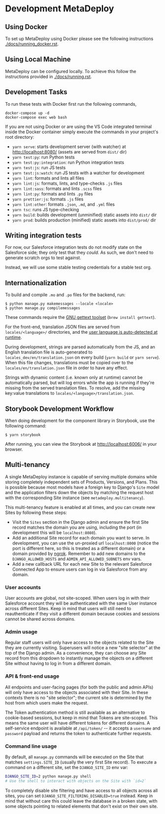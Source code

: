 # Development MetaDeploy

## Using Docker

To set up MetaDeploy using Docker please see the following instructions
[./docs/running_docker.rst](./docs/running_docker.rst).

## Using Local Machine

MetaDeploy can be configured locally. To achieve this follow the instructions
provided in [./docs/running.rst](./docs/running.rst).

## Development Tasks

To run these tests with Docker first run the following commands,

    docker-compose up -d
    docker-compose exec web bash

If you are not using Docker or are using the VS Code integrated terminal inside
the Docker container simply execute the commands in your project's root
directory:

- `yarn serve`: starts development server (with watcher) at
  <http://localhost:8080/> (assets are served from `dist/` dir)
- `yarn test:py`: run Python tests
- `yarn test:py:integration`: run Python integration tests
- `yarn test:js`: run JS tests
- `yarn test:js:watch`: run JS tests with a watcher for development
- `yarn lint`: formats and lints all files
- `yarn lint:js`: formats, lints, and type-checks `.js` files
- `yarn lint:sass`: formats and lints `.scss` files
- `yarn lint:py`: formats and lints `.py` files
- `yarn prettier:js`: formats `.js` files
- `yarn lint:other`: formats `.json`, `.md`, and `.yml` files
- `yarn tsc`: runs JS type-checking
- `yarn build`: builds development (unminified) static assets into `dist/` dir
- `yarn prod`: builds production (minified) static assets into `dist/prod/` dir

## Writing integration tests

For now, our Salesforce integration tests do not modify state on the Salesforce
side; they only test that they _could_. As such, we don't need to generate
scratch orgs to test against.

Instead, we will use some stable testing credentials for a stable test org.

## Internationalization

To build and compile `.mo` and `.po` files for the backend, run:

    $ python manage.py makemessages --locale <locale>
    $ python manage.py compilemessages

These commands require the
[GNU gettext toolset](https://www.gnu.org/software/gettext/)
(`brew install gettext`).

For the front-end, translation JSON files are served from `locales/<language>/`
directories, and the
[user language is auto-detected at runtime](https://github.com/i18next/i18next-browser-languageDetector).

During development, strings are parsed automatically from the JS, and an English
translation file is auto-generated to `locales_dev/en/translation.json` on every
build (`yarn build` or `yarn serve`). When this file changes, translations must
be copied over to the `locales/en/translation.json` file in order to have any
effect.

Strings with dynamic content (i.e. known only at runtime) cannot be
automatically parsed, but will log errors while the app is running if they're
missing from the served translation files. To resolve, add the missing key:value
translations to `locales/<language>/translation.json`.

## Storybook Development Workflow

When doing development for the component library in Storybook, use the following
command:

    $ yarn storybook

After running, you can view the Storybook at <http://localhost:6006/> in your
browser.

## Multi-tenancy

A single MetaDeploy instance is capable of serving multiple domains while
storing completely independent sets of Products, Versions, and Plans. This is
possible because most models have a foreign key to Django's `Site` model and the
application filters down the objects by matching the request host with the
corresponding Site instance (see `metadeploy.multitenancy`).

This multi-tenancy feature is enabled at all times, and you can create new Sites
by following these steps:

- Visit the `Sites` section in the Django admin and ensure the first Site record
  matches the domain you are using, including the port (in development this will
  be `localhost:8080`).
- Add an additional Site record for each domain you want to serve. In
  development, you can use the un-proxied url `localhost:8000` (notice the port
  is different here, so this is treated as a different domain) or a domain
  provided by [ngrok](https://ngrok.com/). Remember to add new domains to the
  `DJANGO_ALLOWED_HOSTS` and `ADMIN_API_ALLOWED_SUBNETS` env vars.
- Add a new callback URL for each new Site to the relevant Salesforce Connected
  App to ensure users can log in via Salesforce from any domain.

### User accounts

User accounts are global, not site-scoped. When users log in with their
Salesforce account they will be authenticated with the same User instance across
different Sites. Keep in mind that users will still need to reauthenticate if
they visit a different domain because cookies and sessions cannot be shared
across domains.

### Admin usage

Regular staff users will only have access to the objects related to the Site
they are currently visiting. Superusers will notice a new "site selector" at the
top of the Django admin. As a convenience, they can choose any Site record from
this dropdown to instantly manage the objects on a different Site without having
to log in from a different domain.

### API & front-end usage

All endpoints and user-facing pages (for both the public and admin APIs) will
only have access to the objects associated with their Site. In these contexts
there is no "site selector"; the current site is determined by the host from
which users make the request.

The Token authentication method is still available as an alternative to
cookie-based sessions, but keep in mind that Tokens are site-scoped. This means
the same user will have different tokens for different domains. A self-service
endpoint is available at `/api/token/` -- it accepts a `username` and `password`
payload and returns the token to authenticate further requests.

### Command line usage

By default, all `manage.py` commands will be executed on the Site that matches
`settings.SITE_ID` (usually the very first Site record). To execute a command on
a different site, set the `DJANGO_SITE_ID` env var:

```bash
DJANGO_SITE_ID=2 python manage.py shell
# Use the shell to interact with objects on the Site with `id=2`
```

To completely disable site filtering and have access to all objects across all
sites, you can set `DJANGO_SITE_FILTERING_DISABLED=true` instead. Keep in mind
that without care this could leave the database in a broken state, with some
objects pointing to related elements that don't exist on their own site.
